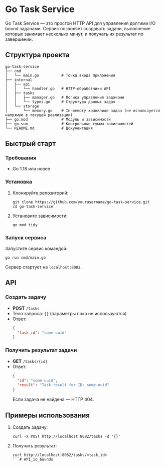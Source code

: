 # Go Task Service

Go Task Service — это простой HTTP API для управления долгими I/O bound задачами. Сервис позволяет создавать задачи, выполнение которых занимает несколько минут, и получать их результат по завершении.

## Структура проекта

```
go-task-service
├── cmd
│   └── main.go          # Точка входа приложения
├── internal
│   ├── api
│   │   └── handler.go   # HTTP-обработчики API
│   ├── tasks
│   │   ├── manager.go   # Логика управления задачами
│   │   └── types.go     # Структуры данных задач
│   └── storage
│       └── memory.go    # In-memory хранилище задач (не используется напрямую в текущей реализации)
├── go.mod               # Модуль и зависимости
├── go.sum               # Контрольные суммы зависимостей
└── README.md            # Документация
```

## Быстрый старт

### Требования

- Go 1.18 или новее

### Установка

1. Клонируйте репозиторий:
   ```
   git clone https://github.com/yourusername/go-task-service.git
   cd go-task-service
   ```

2. Установите зависимости:
   ```
   go mod tidy
   ```

### Запуск сервиса

Запустите сервис командой:

```
go run cmd/main.go
```

Сервер стартует на `localhost:8082`.

## API

### Создать задачу

- **POST** `/tasks`
- Тело запроса: `{}` (параметры пока не используются)
- Ответ:
  ```json
  {
    "task_id": "some-uuid"
  }
  ```

### Получить результат задачи

- **GET** `/tasks/{id}`
- Ответ:
  ```json
  {
    "id": "some-uuid",
    "result": "Task result for ID: some-uuid"
  }
  ```
  Если задача не найдена — HTTP 404.

## Примеры использования

1. Создать задачу:
   ```
   curl -X POST http://localhost:8082/tasks -d '{}'
   ```

2. Получить результат:
   ```
   curl http://localhost:8082/tasks/<task_id>
   ```# API_io_bounds
